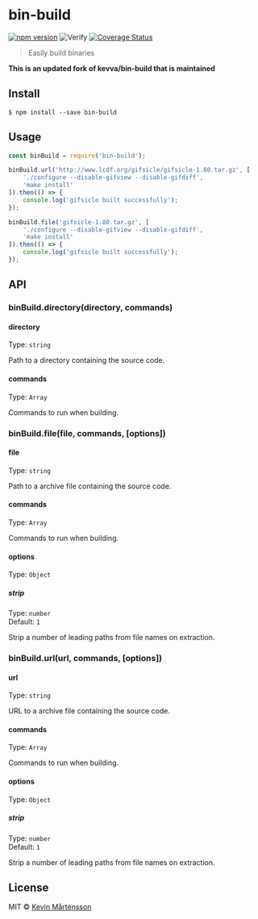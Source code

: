 # bin-build 
[![npm version](https://badge.fury.io/js/@localnerve%2Fbin-build.svg)](https://badge.fury.io/js/@localnerve%2Fbin-build)
![Verify](https://github.com/localnerve/bin-build/workflows/Verify/badge.svg)
[![Coverage Status](https://coveralls.io/repos/github/localnerve/bin-build/badge.svg?branch=main)](https://coveralls.io/github/localnerve/bin-build?branch=public-package)

> Easily build binaries

**This is an updated fork of kevva/bin-build that is maintained**

## Install

```
$ npm install --save bin-build
```


## Usage

```js
const binBuild = require('bin-build');

binBuild.url('http://www.lcdf.org/gifsicle/gifsicle-1.80.tar.gz', [
	'./configure --disable-gifview --disable-gifdiff',
	'make install'
]).then(() => {
	console.log('gifsicle built successfully');
});

binBuild.file('gifsicle-1.80.tar.gz', [
	'./configure --disable-gifview --disable-gifdiff',
	'make install'
]).then(() => {
	console.log('gifsicle built successfully');
});
```


## API

### binBuild.directory(directory, commands)

#### directory

Type: `string`

Path to a directory containing the source code.

#### commands

Type: `Array`

Commands to run when building.

### binBuild.file(file, commands, [options])

#### file

Type: `string`

Path to a archive file containing the source code.

#### commands

Type: `Array`

Commands to run when building.

#### options

Type: `Object`

##### strip

Type: `number`<br>
Default: `1`

Strip a number of leading paths from file names on extraction.

### binBuild.url(url, commands, [options])

#### url

Type: `string`

URL to a archive file containing the source code.

#### commands

Type: `Array`

Commands to run when building.

#### options

Type: `Object`

##### strip

Type: `number`<br>
Default: `1`

Strip a number of leading paths from file names on extraction.


## License

MIT © [Kevin Mårtensson](https://github.com/kevva)
